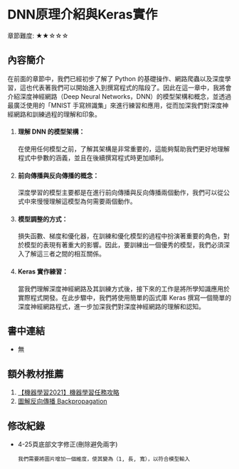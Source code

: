 ﻿# DNN原理介紹與Keras實作
章節難度: ★★☆☆☆

## 內容簡介
在前面的章節中，我們已經初步了解了 Python 的基礎操作、網路爬蟲以及深度學習，這也代表著我們可以開始進入到撰寫程式的階段了。因此在這一章中，我將會介紹深度神經網路（Deep Neural Networks，DNN）的模型架構和概念，並透過最廣泛使用的「MNIST 手寫辨識集」來進行練習和應用，從而加深我們對深度神經網路和訓練過程的理解和印象。


1. #### 理解 DNN 的模型架構：
   在使用任何模型之前，了解其架構是非常重要的，這能夠幫助我們更好地理解程式中參數的涵義，並且在後續撰寫程式時更加順利。
2. #### 前向傳播與反向傳播的概念：
   深度學習的模型主要都是在進行前向傳播與反向傳播兩個動作，我們可以從公式中來慢慢理解這模型為何需要兩個動作。
3. #### 模型調整的方式：
   損失函數、梯度和優化器，在訓練和優化模型的過程中扮演著重要的角色，對於模型的表現有著重大的影響。因此，要訓練出一個優秀的模型，我們必須深入了解這三者之間的相互關係。
4. #### Keras 實作練習：
   當我們理解深度神經網路及其訓練方式後，接下來的工作是將所學知識應用於實際程式開發。在此步驟中，我們將使用簡單的函式庫 Keras 撰寫一個簡單的深度神經網路程式，進一步加深我們對深度神經網路的理解和認知。
   
## 書中連結
* 無

## 額外教材推薦
1. [【機器學習2021】機器學習任務攻略](https://youtu.be/WeHM2xpYQpw?list=PLJV_el3uVTsMhtt7_Y6sgTHGHp1Vb2P2J)
2. [ 圖解反向傳播 Backpropagation](https://medium.com/uxai/%E6%A9%9F%E5%99%A8%E5%AD%B8%E7%BF%92%E9%A6%AC%E6%8B%89%E6%9D%BE-075-%E5%8F%8D%E5%90%91%E5%82%B3%E6%92%AD-backpropagation-f1b612e003df)

## 修改紀錄
* 4-25頁底部文字修正(刪除避免兩字)
  ```
  我們需要將圖片增加一個維度，使其變為（1, 長, 寬），以符合模型輸入
  ```
 

